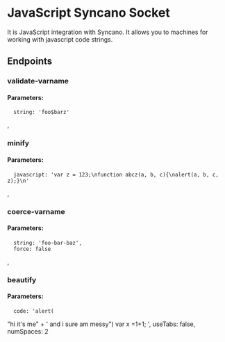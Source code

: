 # JavaScript Syncano Socket

It is JavaScript integration with Syncano. It allows you to machines for working with javascript code strings.

## Endpoints

### validate-varname

#### Parameters:

      string: 'foo$barz'

,
### minify

#### Parameters:

      javascript: 'var z = 123;\nfunction abcz(a, b, c){\nalert(a, b, c, z);}\n'

,
### coerce-varname

#### Parameters:

      string: 'foo-bar-baz',
      force: false

,
### beautify

#### Parameters:

      code: 'alert(
"hi it's me" + 
' and i sure am messy")
var x   =1+1;
',
      useTabs: false,
      numSpaces: 2

